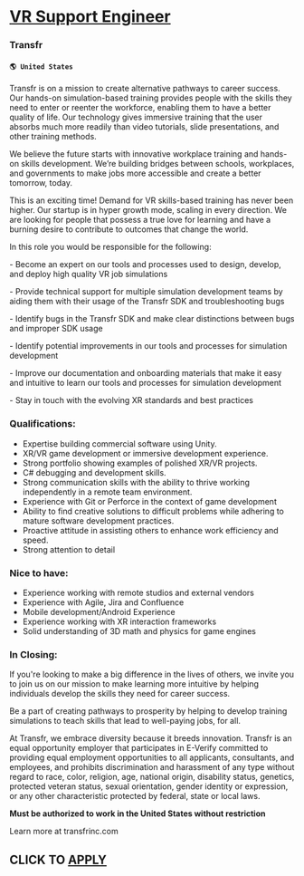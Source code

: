 # [VR Support Engineer](https://www.remotewlb.com/apply/vr-support-engineer-65848)  
### Transfr  
#### `🌎 United States`  

Transfr is on a mission to create alternative pathways to career success. Our hands-on simulation-based training provides people with the skills they need to enter or reenter the workforce, enabling them to have a better quality of life. Our technology gives immersive training that the user absorbs much more readily than video tutorials, slide presentations, and other training methods.

We believe the future starts with innovative workplace training and hands-on skills development. We’re building bridges between schools, workplaces, and governments to make jobs more accessible and create a better tomorrow, today.

This is an exciting time! Demand for VR skills-based training has never been higher. Our startup is in hyper growth mode, scaling in every direction. We are looking for people that possess a true love for learning and have a burning desire to contribute to outcomes that change the world.

In this role you would be responsible for the following:

\- Become an expert on our tools and processes used to design, develop, and deploy high quality VR job simulations

\- Provide technical support for multiple simulation development teams by aiding them with their usage of the Transfr SDK and troubleshooting bugs

\- Identify bugs in the Transfr SDK and make clear distinctions between bugs and improper SDK usage

\- Identify potential improvements in our tools and processes for simulation development

\- Improve our documentation and onboarding materials that make it easy and intuitive to learn our tools and processes for simulation development

\- Stay in touch with the evolving XR standards and best practices

### Qualifications:

  * Expertise building commercial software using Unity.
  * XR/VR game development or immersive development experience.
  * Strong portfolio showing examples of polished XR/VR projects.
  * C# debugging and development skills.
  * Strong communication skills with the ability to thrive working independently in a remote team environment.
  * Experience with Git or Perforce in the context of game development
  * Ability to find creative solutions to difficult problems while adhering to mature software development practices.
  * Proactive attitude in assisting others to enhance work efficiency and speed.
  * Strong attention to detail

### Nice to have:

  * Experience working with remote studios and external vendors
  * Experience with Agile, Jira and Confluence
  * Mobile development/Android Experience
  * Experience working with XR interaction frameworks
  * Solid understanding of 3D math and physics for game engines

### In Closing:

If you're looking to make a big difference in the lives of others, we invite you to join us on our mission to make learning more intuitive by helping individuals develop the skills they need for career success.

Be a part of creating pathways to prosperity by helping to develop training simulations to teach skills that lead to well-paying jobs, for all.

At Transfr, we embrace diversity because it breeds innovation. Transfr is an equal opportunity employer that participates in E-Verify committed to providing equal employment opportunities to all applicants, consultants, and employees, and prohibits discrimination and harassment of any type without regard to race, color, religion, age, national origin, disability status, genetics, protected veteran status, sexual orientation, gender identity or expression, or any other characteristic protected by federal, state or local laws.

**Must be authorized to work in the United States without restriction**

Learn more at transfrinc.com

  
## CLICK TO [APPLY](https://www.remotewlb.com/apply/vr-support-engineer-65848)

